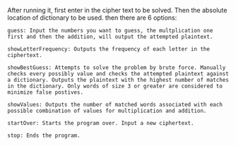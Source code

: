 After running it, first enter in the cipher text to be solved. Then the absolute location of dictionary to be used. then there are 6 options:

	guess: Input the numbers you want to guess, the multplication one first and then the addition, will output the attempted plaintext.

	showLetterFrequency: Outputs the frequency of each letter in the ciphertext.

	showBestGuess: Attempts to solve the problem by brute force. Manually checks every possibly value and checks the attempted plaintext against a dictionary. Outputs the plaintext with the highest number of matches in the dictionary. Only words of size 3 or greater are considered to minimize false postives.

	showValues: Outputs the number of matched words associated with each possible combination of values for multiplication and addition.

	startOver: Starts the program over. Input a new ciphertext.

	stop: Ends the program.
